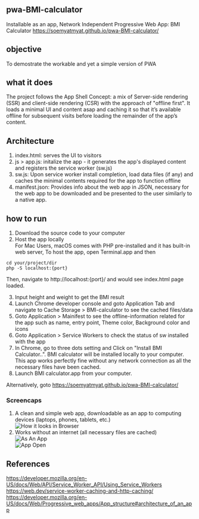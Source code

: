 ## pwa-BMI-calculator
Installable as an app, Network Independent Progressive Web App: BMI Calculator 
https://soemyatmyat.github.io/pwa-BMI-calculator/

## objective
To demostrate the workable and yet a simple version of PWA

## what it does
The project follows the App Shell Concept: a mix of Server-side rendering (SSR) and client-side rendering (CSR) with the approach of "offline first".
It loads a minimal UI and content asap and caching it so that it’s available offline for subsequent visits before loading the remainder of the app’s content.

## Architecture
1. index.html: serves the UI to visitors 
2. js > app.js: initalize the app - it generates the app's displayed content and registers the service worker (sw.js)
3. sw.js: Upon service worker install completion, load data files (if any) and caches the minimal contents required for the app to function offline
4. manifest.json: Provides info about the web app in JSON, necessary for the web app to be downloaded and be presented to the user similarly to a native app.

## how to run 
1. Download the source code to your computer
2. Host the app locally<br>
For Mac Users, macOS comes with PHP pre-installed and it has built-in web server, To host the app, open Terminal.app and then 
```
cd your/project/dir
php -S localhost:{port}
```
Then, navigate to http://localhost:{port}/ and would see index.html page loaded. <br>

3. Input height and weight to get the BMI result
4. Launch Chrome developer console and goto Application Tab and navigate to Cache Storage > BMI-calculator to see the cached files/data
5. Goto Application > Mainifest to see the offline-information related for the app such as name, entry point, Theme color, Background color and icons
6. Goto Application > Service Workers to check the status of sw installed with the app
7. In Chrome, go to three dots setting and Click on "Install BMI Calculator..". BMI calculator will be installed locally to your computer. <br>
This app works perfectly fine without any network connection as all the necessary files have been cached.
8. Launch BMI calculator.app from your computer. 

Alternatively, goto https://soemyatmyat.github.io/pwa-BMI-calculator/

### Screencaps

1. A clean and simple web app, downloadable as an app to computing devices (laptops, phones, tablets, etc.)<br/>
![How it looks in Browser](https://github.com/soemyatmyat/pwa-BIM-calculator/blob/master/OnChromeBrowser.png?raw=true)
2. Works without an internet (all necessary files are cached) <br/>
![As An App](https://github.com/soemyatmyat/pwa-BIM-calculator/blob/master/AppMacOS.png?raw=true)<br/>
![App Open](https://github.com/soemyatmyat/pwa-BIM-calculator/blob/master/OnInstallableApp.png?raw=true)


## References
https://developer.mozilla.org/en-US/docs/Web/API/Service_Worker_API/Using_Service_Workers<Br>
https://web.dev/service-worker-caching-and-http-caching/<br>
https://developer.mozilla.org/en-US/docs/Web/Progressive_web_apps/App_structure#architecture_of_an_app



